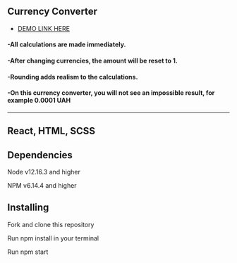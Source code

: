 ## Currency Converter

- [DEMO LINK HERE](https://yulyavav.github.io/react_conventer/)


#### -All calculations are made immediately.

#### -After changing currencies, the amount will be reset to 1.

#### -Rounding adds realism to the calculations.

#### -On this currency converter, you will not see an impossible result, for example 0.0001 UAH

-----------------------------------

React, HTML, SCSS
-----------------------------------

Dependencies
-----------------------------------

Node v12.16.3 and higher

NPM v6.14.4 and higher


Installing
-----------------------------------

Fork and clone this repository

Run npm install in your terminal

Run npm start



